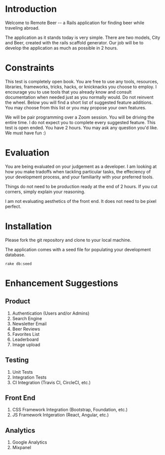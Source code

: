 # Introduction

Welcome to Remote Beer -- a Rails application for finding beer while traveling abroad.

The application as it stands today is very simple. There are two models, City and Beer, created with the rails scaffold generator. Our job will be to develop the application as much as possible in 2 hours.

# Constraints

This test is completely open book. You are free to use any tools, resources, libraries, frameworks, tricks, hacks, or knicknacks you choose to employ. I encourage you to use tools that you already know and consult documentation when needed just as you normally would. Do not reinvent the wheel. Below you will find a short list of suggested feature additions. You may choose from this list or you may propose your own features. 

We will be pair programming over a Zoom session. You will be driving the entire time. I do not expect you to complete every suggested feature. This test is open ended. You have 2 hours. You may ask any question you'd like. We must have fun :)

# Evaluation

You are being evaluated on your judgement as a developer. I am looking at how you make tradoffs when tackling particular tasks, the effeciency of your development process, and your familiarity with your preferred tools. 

Things do not need to be production ready at the end of 2 hours. If you cut corners, simply explain your reasoning.

I am not evaluating aesthetics of the front end. It does not need to be pixel perfect.

# Installation

Please fork the git repository and clone to your local machine.

The application comes with a seed file for populating your development database.

`rake db:seed`

# Enhancement Suggestions

## Product
1. Authentication (Users and/or Admins)
2. Search Engine
3. Newsletter Email
4. Beer Reviews
5. Favorites List
6. Leaderboard
6. Image upload

## Testing
1. Unit Tests
2. Integration Tests
3. CI Integration (Travis CI, CircleCI, etc.)

## Front End
1. CSS Framework Integration (Bootstrap, Foundation, etc.)
2. JS Framework Intgeration (React, Angular, etc.)

## Analytics
1. Google Analytics
2. Mixpanel



